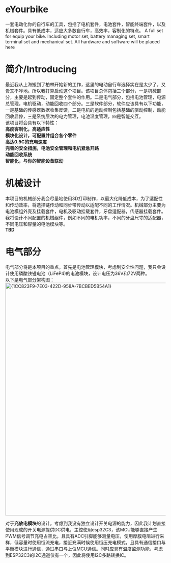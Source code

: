 # eYourbike
一套电动化你的自行车的工具，包括了电机套件，电池套件，智能终端套件，以及机械套件。具有低成本，适应大多数自行车，高效率，客制化的特点。
A full set for equip your bike. Including motor set, battery managing set, smart terminal set and mechanical set. All hardware and software will be placed here

# 简介/Introducing
  最近我从上海搬到了柏林开始新的工作，这里的电动自行车选择实在是太少了，又贵又不咋地。所以我打算启动这个项目。该项目总体包括三个部分，一是机械部分，主要是起到传动，固定整个套件的作用。二是电气部分，包括电池管理，电源总管理，电机驱动，动能回收四个部分。三是软件部分，软件应该具有以下功能，一是基础的传感器数据收集反馈，二是电机的运动控制包括基础的驱动控制，动能回收启停，三是系统层次的电力管理，电池温度管理，四是智能交互。  
  该项目将会具有以下特性：  
  **高度客制化，高适应性**  
  **模块化设计，可配置并组合各个零件**  
  **高达0.5C的充电速度**  
  **完善的安全措施，电池安全管理和电机紧急开路**  
  **动能回收系统**  
  **智能化，与你的智能设备联动**  

# 机械设计
  本项目的机械部分我会尽量地使用3D打印制作，以最大化降低成本，为了适配性和传动效率，将选择链传动和同步带传动以适配不同的工作情况。机械部分主要为电池模组外壳及挂载套件，电机及驱动挂载套件，牙盘适配器，传感器挂载套件。我将设计不同配置的机械组件，例如不同的电机功率，不同的牙盘尺寸的适配器，不同电压和容量的电池模块等。   
  **TBD**  
  
# 电气部分
  电气部分将是本项目的重点，首先是电池管理模块，考虑到安全性问题，我只会设计使用磷酸铁锂电池（LiFeP4)的电池模块，设计电压为36V和72V两种。  
  以下是电气部分架构图：  <img width="730" alt="{1CC823F9-7E03-422D-958A-7BCBED5B54A1}" src="https://github.com/user-attachments/assets/89a6fc43-7e76-4989-8376-16e244eeaed3" />  

  对于**充放电模块**的设计，考虑到我没有独立设计开关电源的能力，因此我计划直接使用现成的开关电源提供DC供电，主控使用esp32C3，该MCU能够直接产生PWM信号调节充电占空比，且具有ADC引脚能够测量电压，使用厚膜电阻进行采样，低容量时使用恒流充电，接近充满时候使用恒压充电模式，且具有通信接口与平衡模块进行通信，通过串口与上位MCU通信。同时应具有温度监测功能，考虑到ESP32C3的I2C通道仅有一个，因此将使用I2C多路转换IC。
  
  
  
  
